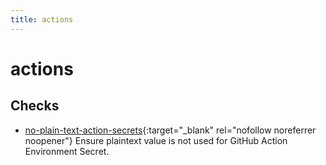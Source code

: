 ```yaml
---
title: actions
---
```


# actions

## Checks


- [no-plain-text-action-secrets](no-plain-text-action-secrets){:target="_blank" rel="nofollow noreferrer noopener"} Ensure plaintext value is not used for GitHub Action Environment Secret.



